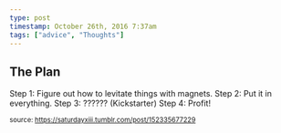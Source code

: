 ```yaml
---
type: post
timestamp: October 26th, 2016 7:37am
tags: ["advice", "Thoughts"]
---
```

## The Plan ##
Step 1: Figure out how to levitate things with magnets.
Step 2: Put it in everything.
Step 3: ?????? (Kickstarter)
Step 4: Profit!
<br/>
      
      
      
  
<small>source: https://saturdayxiii.tumblr.com/post/152335677229</small>